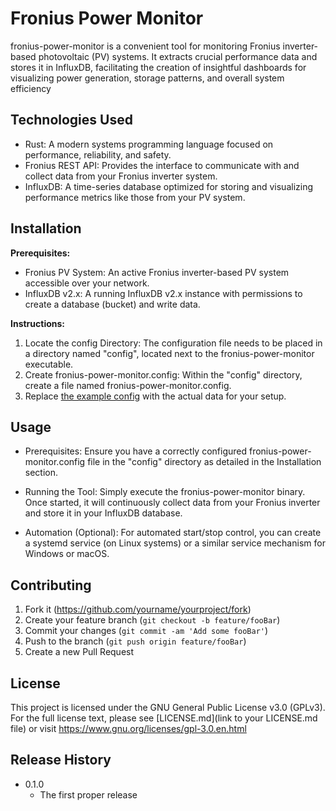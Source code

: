 # Fronius Power Monitor

fronius-power-monitor is a convenient tool for monitoring Fronius inverter-based photovoltaic (PV) systems. It extracts crucial performance data and stores it in InfluxDB, facilitating the creation of insightful dashboards for visualizing power generation, storage patterns, and overall system efficiency

## Technologies Used

* Rust: A modern systems programming language focused on performance, reliability, and safety.
* Fronius REST API: Provides the interface to communicate with and collect data from your Fronius inverter system.
* InfluxDB: A time-series database optimized for storing and visualizing performance metrics like those from your PV system. 


## Installation

**Prerequisites:**

* Fronius PV System: An active Fronius inverter-based PV system accessible over your network.
* InfluxDB v2.x: A running InfluxDB v2.x instance with permissions to create a database (bucket) and write data.

**Instructions:**

1. Locate the config Directory: The configuration file needs to be placed  in a directory named "config", located next to the fronius-power-monitor executable.
2. Create fronius-power-monitor.config:  Within the "config" directory, create a file named fronius-power-monitor.config.
3. Replace [the example config](https://github.com/boesec/fronius-power-monitor/blob/main/systemd/fronius-power-monitor.config) with the actual data for your setup.

## Usage

* Prerequisites: Ensure you have a correctly configured fronius-power-monitor.config file in the "config" directory as detailed in the Installation section.

* Running the Tool: Simply execute the fronius-power-monitor binary. Once started, it will continuously collect data from your Fronius inverter and store it in your InfluxDB database.

* Automation (Optional): For automated start/stop control, you can create a systemd service (on Linux systems) or a similar service mechanism for Windows or macOS.

## Contributing

1. Fork it (<https://github.com/yourname/yourproject/fork>)
2. Create your feature branch (`git checkout -b feature/fooBar`)
3. Commit your changes (`git commit -am 'Add some fooBar'`)
4. Push to the branch (`git push origin feature/fooBar`)
5. Create a new Pull Request

## License

This project is licensed under the GNU General Public License v3.0 (GPLv3). For the full license text, please see [LICENSE.md](link to your LICENSE.md file) or visit https://www.gnu.org/licenses/gpl-3.0.en.html

## Release History

* 0.1.0
    * The first proper release

